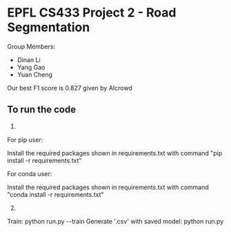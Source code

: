 # EPFL CS433 Project 2 - Road Segmentation

Group Members:
- Dinan Li
- Yang Gao
- Yuan Cheng

Our best F1 score is 0.827 given by AIcrowd


## To run the code
1.
For pip user:

Install the required packages shown in requirements.txt with command "pip install -r requirements.txt"

For conda user:

Install the required packages shown in requirements.txt with command "conda install -r requirements.txt"

2.
Train: python run.py --train 
Generate '.csv' with saved model: python run.py

